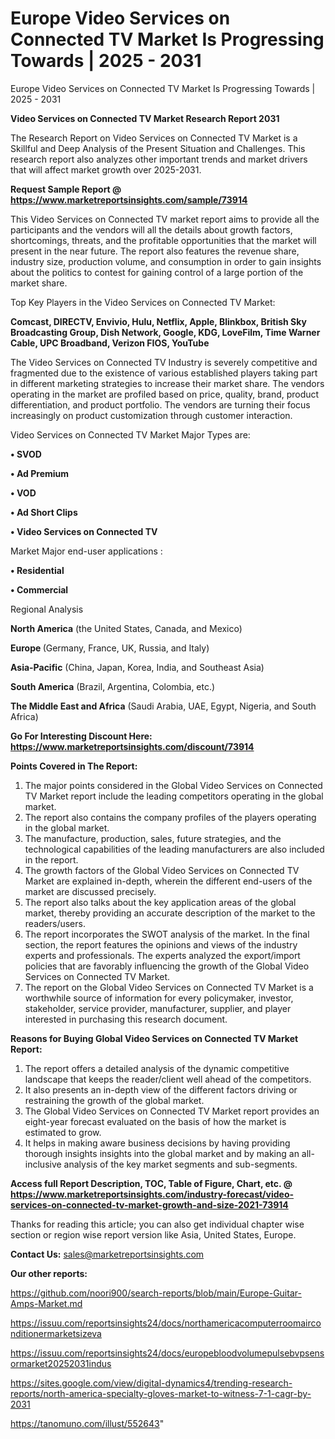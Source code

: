 # Europe Video Services on Connected TV Market Is Progressing Towards | 2025 - 2031
Europe Video Services on Connected TV Market Is Progressing Towards | 2025 - 2031

<strong>Video Services on Connected TV Market Research Report 2031</strong>

The Research Report on Video Services on Connected TV Market is a Skillful and Deep Analysis of the Present Situation and Challenges. This research report also analyzes other important trends and market drivers that will affect market growth over 2025-2031.

<strong>Request Sample Report @ <a href=https://www.marketreportsinsights.com/sample/73914>https://www.marketreportsinsights.com/sample/73914</a></strong>

This Video Services on Connected TV market report aims to provide all the participants and the vendors will all the details about growth factors, shortcomings, threats, and the profitable opportunities that the market will present in the near future. The report also features the revenue share, industry size, production volume, and consumption in order to gain insights about the politics to contest for gaining control of a large portion of the market share.

Top Key Players in the Video Services on Connected TV Market:

<strong>Comcast, DIRECTV, Envivio, Hulu, Netflix, Apple, Blinkbox, British Sky Broadcasting Group, Dish Network, Google, KDG, LoveFilm, Time Warner Cable, UPC Broadband, Verizon FIOS, YouTube</strong>

The Video Services on Connected TV Industry is severely competitive and fragmented due to the existence of various established players taking part in different marketing strategies to increase their market share. The vendors operating in the market are profiled based on price, quality, brand, product differentiation, and product portfolio. The vendors are turning their focus increasingly on product customization through customer interaction.

Video Services on Connected TV Market Major Types are:

<strong>• SVOD

• Ad Premium

• VOD

• Ad Short Clips

• Video Services on Connected TV</strong>

Market Major end-user applications :

<strong>• Residential

• Commercial</strong>

Regional Analysis

</u><strong><b>North America</b></strong> (the United States, Canada, and Mexico)

<strong><b>Europe </b></strong>(Germany, France, UK, Russia, and Italy)

<strong><b>Asia-Pacific</b></strong> (China, Japan, Korea, India, and Southeast Asia)

<strong><b>South America</b></strong> (Brazil, Argentina, Colombia, etc.)

<strong><b>The Middle East and Africa</b></strong> (Saudi Arabia, UAE, Egypt, Nigeria, and South Africa)

<strong>Go For Interesting Discount Here: <a href=https://www.marketreportsinsights.com/discount/73914>https://www.marketreportsinsights.com/discount/73914</a></strong>

<strong>Points Covered in The Report:</strong>
<ol>
  <li>The major points considered in the Global Video Services on Connected TV Market report include the leading competitors operating in the global market.</li>
  <li>The report also contains the company profiles of the players operating in the global market.</li>
  <li>The manufacture, production, sales, future strategies, and the technological capabilities of the leading manufacturers are also included in the report.</li>
  <li>The growth factors of the Global Video Services on Connected TV Market are explained in-depth, wherein the different end-users of the market are discussed precisely.</li>
  <li>The report also talks about the key application areas of the global market, thereby providing an accurate description of the market to the readers/users.</li>
  <li>The report incorporates the SWOT analysis of the market. In the final section, the report features the opinions and views of the industry experts and professionals. The experts analyzed the export/import policies that are favorably influencing the growth of the Global Video Services on Connected TV Market.</li>
  <li>The report on the Global Video Services on Connected TV Market is a worthwhile source of information for every policymaker, investor, stakeholder, service provider, manufacturer, supplier, and player interested in purchasing this research document.</li>
</ol>
<strong>Reasons for Buying Global Video Services on Connected TV Market Report:</strong>

<ol>
  <li>The report offers a detailed analysis of the dynamic competitive landscape that keeps the reader/client well ahead of the competitors.</li>
  <li>It also presents an in-depth view of the different factors driving or restraining the growth of the global market.</li>
  <li>The Global Video Services on Connected TV Market report provides an eight-year forecast evaluated on the basis of how the market is estimated to grow.</li>
  <li>It helps in making aware business decisions by having providing thorough insights insights into the global market and by making an all-inclusive analysis of the key market segments and sub-segments.</li>
</ol>
<strong>Access full Report Description, TOC, Table of Figure, Chart, etc. @ <a href=https://www.marketreportsinsights.com/industry-forecast/video-services-on-connected-tv-market-growth-and-size-2021-73914>https://www.marketreportsinsights.com/industry-forecast/video-services-on-connected-tv-market-growth-and-size-2021-73914</a></strong>


Thanks for reading this article; you can also get individual chapter wise section or region wise report version like Asia, United States, Europe.

<strong>Contact Us:</strong>
sales@marketreportsinsights.com

<strong>Our other reports:</strong>

<a href=https://github.com/noori900/search-reports/blob/main/Europe-Guitar-Amps-Market.md>https://github.com/noori900/search-reports/blob/main/Europe-Guitar-Amps-Market.md</a>

<a href=https://issuu.com/reportsinsights24/docs/northamericacomputerroomairconditionermarketsizeva>https://issuu.com/reportsinsights24/docs/northamericacomputerroomairconditionermarketsizeva</a>

<a href=https://issuu.com/reportsinsights24/docs/europebloodvolumepulsebvpsensormarket20252031indus>https://issuu.com/reportsinsights24/docs/europebloodvolumepulsebvpsensormarket20252031indus</a>

<a href=https://sites.google.com/view/digital-dynamics4/trending-research-reports/north-america-specialty-gloves-market-to-witness-7-1-cagr-by-2031>https://sites.google.com/view/digital-dynamics4/trending-research-reports/north-america-specialty-gloves-market-to-witness-7-1-cagr-by-2031</a>

<a href=https://tanomuno.com/illust/552643>https://tanomuno.com/illust/552643</a>"
